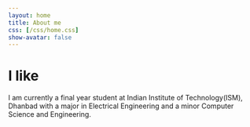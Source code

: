 ```yaml
---
layout: home
title: About me
css: [/css/home.css]
show-avatar: false
---
```


<!-- Typed.js --> 
<script src="/js/jquery-1.11.2.min.js"></script> <!-- Typed.js uses old jquery ver -->
<script src="/js/typed.js" type="text/javascript"></script>
<script>
  $(function(){
    $(".typed").typed({
      strings: [ " to know things.", " to code my way through life."],
      typeSpeed: 100,
      loop: true,
      backDelay: 1000
    });
  });
</script>

<div class="mobile-js-hide">
  <div class="row">
    <div class="col-sm-12">
      <div class="text-center">
          <h1>I like<span class="typed" style="color:#890000"></span></h1>
      </div>
    </div>
  </div>
</div>


I am currently a final year student at Indian Institute of Technology(ISM), Dhanbad with a major in Electrical Engineering and a minor Computer Science and Engineering.
